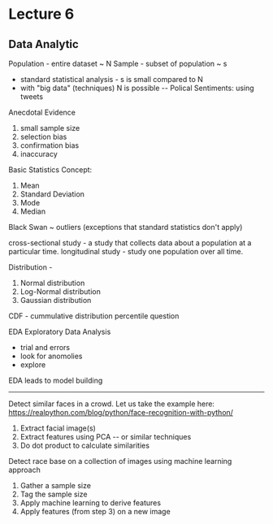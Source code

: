 # Lecture 6

## Data Analytic

Population - entire dataset ~ N
Sample - subset of population ~ s 

* standard statistical analysis - s is small compared to N
* with "big data" (techniques) N is possible
-- Polical Sentiments: using tweets

Anecdotal Evidence
1. small sample size
2. selection bias
3. confirmation bias
4. inaccuracy

Basic Statistics Concept:
1. Mean
2. Standard Deviation
3. Mode
4. Median

Black Swan ~ outliers (exceptions that standard statistics don't apply)

cross-sectional study - a study that collects data about a population at a particular time.
longitudinal study - study one population over all time.

Distribution - 
1. Normal distribution
2. Log-Normal distribution
3. Gaussian distribution

CDF - cummulative distribution percentile question

EDA Exploratory Data Analysis
- trial and errors
- look for anomolies
- explore 

EDA leads to model building

---

Detect similar faces in a crowd.  Let us take the example here: https://realpython.com/blog/python/face-recognition-with-python/

1. Extract facial image(s)
2. Extract features using PCA -- or similar techniques
3. Do dot product to calculate similarities

Detect race base on a collection of images using machine learning approach
1. Gather a sample size
2. Tag the sample size
3. Apply machine learning to derive features
4. Apply features (from step 3) on a new image


